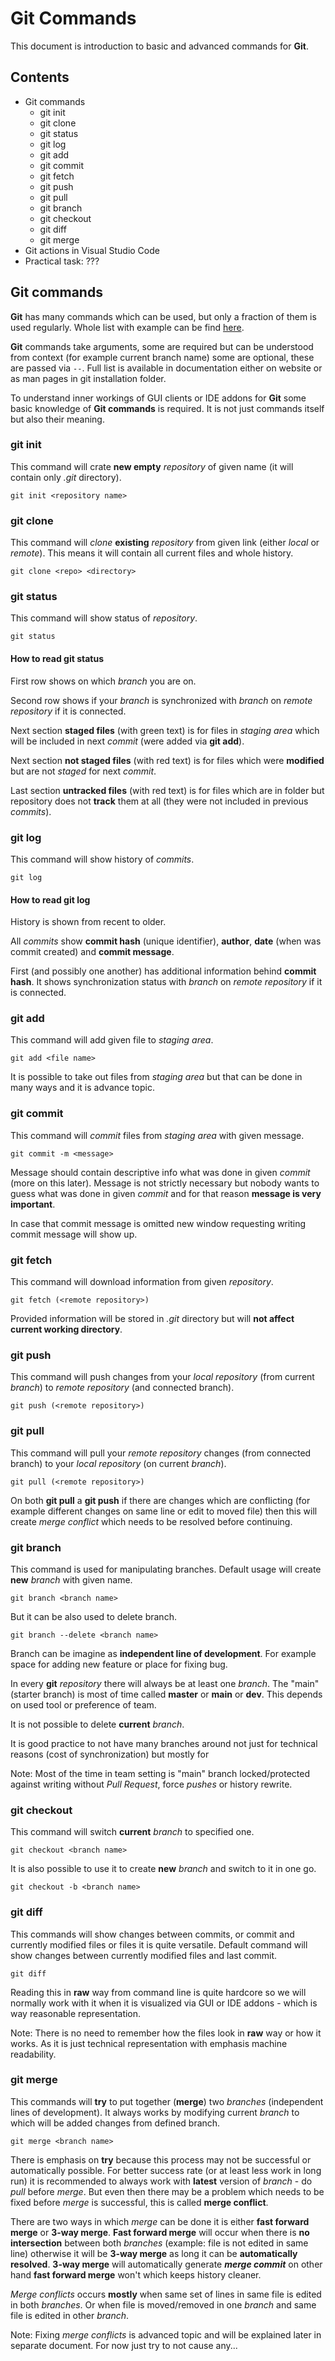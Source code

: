 # Git Commands

This document is introduction to basic and advanced commands for **Git**.

## Contents

- Git commands
  - git init
  - git clone
  - git status
  - git log
  - git add
  - git commit
  - git fetch
  - git push
  - git pull
  - git branch
  - git checkout
  - git diff
  - git merge
- Git actions in Visual Studio Code
- Practical task: ???

## Git commands

**Git** has many commands which can be used, but only a fraction of them is used regularly. Whole list with example can be find [here](https://git-scm.com/docs/git#_git_commands).

**Git** commands take arguments, some are required but can be understood from context (for example current branch name) some are optional, these are passed via `--`. Full list is available in documentation either on website or as man pages in git installation folder.

To understand inner workings of GUI clients or IDE addons for **Git** some basic knowledge of **Git commands** is required. It is not just commands itself but also their meaning.

### git init

This command will crate **new empty** _repository_ of given name (it will contain only _.git_ directory).

    git init <repository name>

### git clone

This command will _clone_ **existing** _repository_ from given link (either _local_ or _remote_). This means it will contain all current files and whole history.

    git clone <repo> <directory>

### git status

This command will show status of _repository_.

    git status

#### How to read git status

First row shows on which _branch_ you are on.

Second row shows if your _branch_ is synchronized with _branch_ on _remote repository_ if it is connected.

Next section **staged files** (with green text) is for files in _staging area_ which will be included in next _commit_ (were added via **git add**).

Next section **not staged files** (with red text) is for files which were **modified** but are not _staged_ for next _commit_.

Last section **untracked files** (with red text) is for files which are in folder but repository does not **track** them at all (they were not included in previous _commits_).

### git log

This command will show history of _commits_.

    git log

#### How to read git log

History is shown from recent to older.

All _commits_ show **commit hash** (unique identifier), **author**, **date** (when was commit created) and **commit message**.

First (and possibly one another) has additional information behind **commit hash**. It shows synchronization status with _branch_ on _remote repository_ if it is connected.

### git add

This command will add given file to _staging area_.

    git add <file name>

It is possible to take out files from _staging area_ but that can be done in many ways and it is advance topic.

### git commit

This command will _commit_ files from _staging area_ with given message.

    git commit -m <message>

Message should contain descriptive info what was done in given _commit_ (more on this later). Message is not strictly necessary but nobody wants to guess what was done in given _commit_ and for that reason **message is very important**.

In case that commit message is omitted new window requesting writing commit message will show up.

### git fetch

This command will download information from given _repository_.

    git fetch (<remote repository>)

Provided information will be stored in _.git_ directory but will **not affect current working directory**.

### git push

This command will push changes from your _local repository_ (from current _branch_) to _remote repository_ (and connected branch).

    git push (<remote repository>)

### git pull

This command will pull your _remote repository_ changes (from connected branch) to your _local repository_ (on current _branch_).

    git pull (<remote repository>)

On both **git pull** a **git push** if there are changes which are conflicting (for example different changes on same line or edit to moved file) then this will create _merge conflict_ which needs to be resolved before continuing.

### git branch

This command is used for manipulating branches. Default usage will create **new** _branch_ with given name.

    git branch <branch name>

But it can be also used to delete branch.

    git branch --delete <branch name>

Branch can be imagine as **independent line of development**. For example space for adding new feature or place for fixing bug.

In every **git** _repository_ there will always be at least one _branch_. The "main" (starter branch) is most of time called **master** or **main** or **dev**. This depends on used tool or preference of team.

It is not possible to delete **current** _branch_.

It is good practice to not have many branches around not just for technical reasons (cost of synchronization) but mostly for

Note: Most of the time in team setting is "main" branch locked/protected against writing without _Pull Request_, force _pushes_ or history rewrite.

### git checkout

This command will switch **current** _branch_ to specified one.

    git checkout <branch name>

It is also possible to use it to create **new** _branch_ and switch to it in one go.

    git checkout -b <branch name>

### git diff

This commands will show changes between commits, or commit and currently modified files or files it is quite versatile. Default command will show changes between currently modified files and last commit.

    git diff

Reading this in **raw** way from command line is quite hardcore so we will normally work with it when it is visualized via GUI or IDE addons - which is way reasonable representation.

Note: There is no need to remember how the files look in **raw** way or how it works. As it is just technical representation with emphasis machine readability.

### git merge

This commands will **try** to put together (**merge**) two _branches_ (independent lines of development). It always works by modifying current _branch_ to which will be added changes from defined branch.

    git merge <branch name>

There is emphasis on **try** because this process may not be successful or automatically possible. For better success rate (or at least less work in long run) it is recommended to always work with **latest** version of _branch_ - do _pull_ before _merge_. But even then there may be a problem which needs to be fixed before _merge_ is successful, this is called **merge conflict**.

There are two ways in which _merge_ can be done it is either **fast forward merge** or **3-way merge**. **Fast forward merge** will occur when there is **no intersection** between both _branches_ (example: file is not edited in same line) otherwise it will be **3-way merge** as long it can be **automatically resolved**. **3-way merge** will automatically generate **_merge commit_** on other hand **fast forward merge** won't which keeps history cleaner.

_Merge conflicts_ occurs **mostly** when same set of lines in same file is edited in both _branches_. Or when file is moved/removed in one _branch_ and same file is edited in other _branch_.

Note: Fixing _merge conflicts_ is advanced topic and will be explained later in separate document. For now just try to not cause any...
